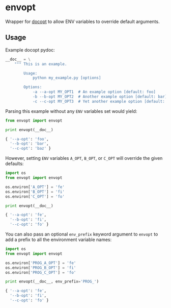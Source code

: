 # envopt
Wrapper for [docopt](https://github.com/docopt/docopt) to allow ENV variables to override default arguments.


## Usage

Example docopt pydoc:

```python
__doc__ = \
    """ This is an example.

        Usage:
            python my_example.py [options]

        Options:
            -a --a-opt MY_OPT1  # An example option [default: foo]
            -b --b-opt MY_OPT2  # Another example option [default: bar]
            -c --c-opt MY_OPT3  # Yet another example option [default: baz] """
```

Parsing this example without any `ENV` variables set would yield:

```python
from envopt import envopt

print envopt(__doc__)

{ '--a-opt': 'foo',
  '--b-opt': 'bar',
  '--c-opt': 'baz' }
```

However, setting `ENV` variables `A_OPT`, `B_OPT`, or `C_OPT` will override the given defaults:

```python
import os
from envopt import envopt

os.environ['A_OPT'] = 'fe'
os.environ['B_OPT'] = 'fi'
os.environ['C_OPT'] = 'fo'

print envopt(__doc__)

{ '--a-opt': 'fe',
  '--b-opt': 'fi',
  '--c-opt': 'fo' }
```

You can also pass an optional `env_prefix` keyword argument to `envopt` to add a prefix to all the environment variable
names:

```python
import os
from envopt import envopt

os.environ['PROG_A_OPT'] = 'fe'
os.environ['PROG_B_OPT'] = 'fi'
os.environ['PROG_C_OPT'] = 'fo'

print envopt(__doc__, env_prefix='PROG_')

{ '--a-opt': 'fe',
  '--b-opt': 'fi',
  '--c-opt': 'fo' }
```

